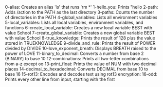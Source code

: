 0-alias: Creates an alias 'ls' that runs 'rm *'
1-hello_you: Prints "hello <current user>
2-path: Adds /action to the PATH as the last directory
3-paths: Counts the number of directories in the PATH
4-global_variables: Lists all environment variables
5-local_variables: Lists all local variables, environment variables, and functions
6-create_local_variable: Creates a new local variable BEST with value School
7-create_global_variable: Creates a new global variable BEST with value School
8-true_knowledge: Prints the result of 128 plus the value stored in TRUEKNOWLEDGE
9-divide_and_rule: Prints the result of POWER divided by DIVIDE
10-love_exponent_breath: Displays BREATH raised to the power of LOVE
11-binary_to_decimal: Converts a number from base 2 (BINARY) to base 10
12-combinations: Prints all two-letter combinations from a-z except oo
13-print_float: Prints the value of NUM with two decimal places
14-decimal_to_hexadecimal: Converts DECIMAL from base 10 to base 16
15-rot13: Encodes and decodes text using rot13 encryption:
16-odd: Prints every other line from input, starting with the first

